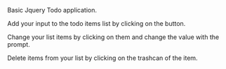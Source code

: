 Basic Jquery Todo application.

Add your input to the todo items list by clicking on the button.

Change your list items by clicking on them and change the value with the prompt.

Delete items from your list by clicking on the trashcan of the item.
